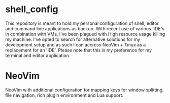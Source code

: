 # shell_config

This repository is meant to hold my personal configuration of shell, editor and command line applications as backup. With recent use of various 'IDE's in combination with VMs, I've been plagued with High resource usage killing my machine. I've opted to search for alternative solutions for my development setup and as such I can accross NeoVim + Tmux as a replacement for an 'IDE'. Please note that this is my preference for my terminal and editor application.

# NeoVim

NeoVim with additional configuration for mapping keys for window splitting, file navigation, rich plugin environment and Lua support.

